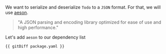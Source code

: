 We want to serialize and deserialize `Todo` to a `JSON` format. For that, we will use [aeson](http://hackage.haskell.org/package/aeson).

> "A JSON parsing and encoding library optimized for ease of use and high performance."

Let's add `aeson` to our dependency list

```diff
{{ gitDiff package.yaml }}
```
